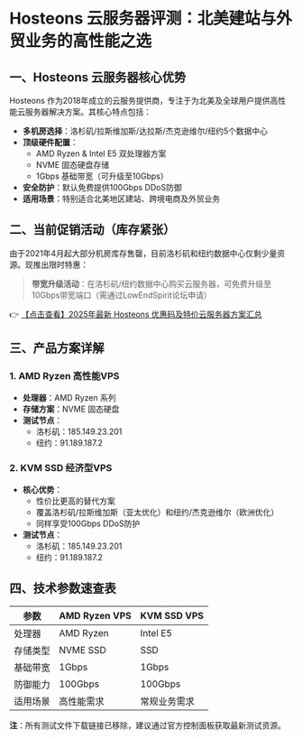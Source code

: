 # Hosteons 云服务器评测：北美建站与外贸业务的高性能之选

## 一、Hosteons 云服务器核心优势

Hosteons 作为2018年成立的云服务提供商，专注于为北美及全球用户提供高性能云服务器解决方案。其核心特点包括：

- **多机房选择**：洛杉矶/拉斯维加斯/达拉斯/杰克逊维尔/纽约5个数据中心
- **顶级硬件配置**：
  - AMD Ryzen & Intel E5 双处理器方案
  - NVME 固态硬盘存储
  - 1Gbps 基础带宽（可升级至10Gbps）
- **安全防护**：默认免费提供100Gbps DDoS防御
- **适用场景**：特别适合北美地区建站、跨境电商及外贸业务

## 二、当前促销活动（库存紧张）

由于2021年4月起大部分机房库存售罄，目前洛杉矶和纽约数据中心仅剩少量资源。现推出限时特惠：

> **带宽升级活动**：在洛杉矶/纽约数据中心购买云服务器，可免费升级至10Gbps带宽端口（需通过LowEndSpirit论坛申请）

👉 [【点击查看】2025年最新 Hosteons 优惠码及特价云服务器方案汇总](https://bit.ly/hosteons)

## 三、产品方案详解

### 1. AMD Ryzen 高性能VPS
- **处理器**：AMD Ryzen 系列
- **存储方案**：NVME 固态硬盘
- **测试节点**：
  - 洛杉矶：185.149.23.201
  - 纽约：91.189.187.2

### 2. KVM SSD 经济型VPS
- **核心优势**：
  - 性价比更高的替代方案
  - 覆盖洛杉矶/拉斯维加斯（亚太优化）和纽约/杰克逊维尔（欧洲优化）
  - 同样享受100Gbps DDoS防护
- **测试节点**：
  - 洛杉矶：185.149.23.201
  - 纽约：91.189.187.2

## 四、技术参数速查表

| 参数        | AMD Ryzen VPS | KVM SSD VPS |
|------------|--------------|-------------|
| 处理器      | AMD Ryzen    | Intel E5    |
| 存储类型    | NVME SSD     | SSD         |
| 基础带宽    | 1Gbps        | 1Gbps       |
| 防御能力    | 100Gbps      | 100Gbps     |
| 适用场景    | 高性能需求    | 常规业务需求 |

**注**：所有测试文件下载链接已移除，建议通过官方控制面板获取最新测试资源。